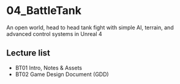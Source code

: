 # 04_BattleTank
An open world, head to head tank fight with simple AI, terrain, and advanced control systems in Unreal 4

## Lecture list

* BT01 Intro, Notes & Assets
* BT02 Game Design Document (GDD)
